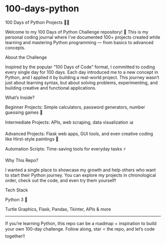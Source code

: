 # 100-days-python
100 Days of Python Projects 🚀🐍

Welcome to my 100 Days of Python Challenge repository! 🎉
This is my personal coding journal where I’ve documented 100+ projects created while learning and mastering Python programming — from basics to advanced concepts.

About the Challenge

Inspired by the popular “100 Days of Code” format, I committed to coding every single day for 100 days. Each day introduced me to a new concept in Python, and I applied it by building a real-world project. This journey wasn’t just about learning syntax, but about solving problems, experimenting, and building creative and functional applications.

What’s Inside?

Beginner Projects: Simple calculators, password generators, number guessing games 🎲

Intermediate Projects: APIs, web scraping, data visualization 📊

Advanced Projects: Flask web apps, GUI tools, and even creative coding like Hirst-style paintings 🎨

Automation Scripts: Time-saving tools for everyday tasks ⚡


Why This Repo?

I wanted a single place to showcase my growth and help others who want to start their Python journey. You can explore my projects in chronological order, check out the code, and even try them yourself!

Tech Stack

Python 3 🐍

Turtle Graphics, Flask, Pandas, Tkinter, APIs & more



---

If you’re learning Python, this repo can be a roadmap + inspiration to build your own 100-day challenge.
Follow along, star ⭐ the repo, and let’s code together!!
